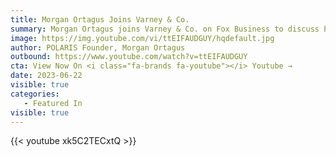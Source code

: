 ```yaml
---
title: Morgan Ortagus Joins Varney & Co.
summary: Morgan Ortagus joins Varney & Co. on Fox Business to discuss President Biden's pursuit of a disastrous new nuclear deal with Iran. 
image: https://img.youtube.com/vi/ttEIFAUDGUY/hqdefault.jpg
author: POLARIS Founder, Morgan Ortagus
outbound: https://www.youtube.com/watch?v=ttEIFAUDGUY
cta: View Now On <i class="fa-brands fa-youtube"></i> Youtube →
date: 2023-06-22
visible: true
categories:
   - Featured In
visible: true
---
```


{{< youtube xk5C2TECxtQ >}}